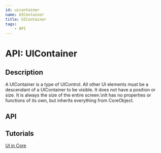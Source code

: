 ```yaml
---
id: uicontainer
name: UIContainer
title: UIContainer
tags:
    - API
---
```


# API: UIContainer

## Description

A UIContainer is a type of UIControl. All other UI elements must be a descendant of a UIContainer to be visible. It does not have a position or size. It is always the size of the entire screen.\nIt has no properties or functions of its own, but inherits everything from CoreObject.

## API

## Tutorials

[UI in Core](../tutorials/ui_reference.md)
